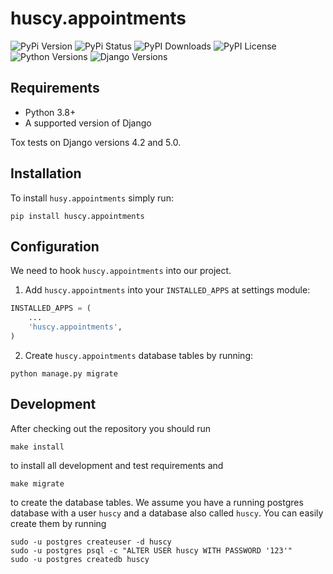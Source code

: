 huscy.appointments
======

![PyPi Version](https://img.shields.io/pypi/v/huscy-appointments.svg)
![PyPi Status](https://img.shields.io/pypi/status/huscy-appointments)
![PyPI Downloads](https://img.shields.io/pypi/dm/huscy-appointments)
![PyPI License](https://img.shields.io/pypi/l/huscy-appointments?color=yellow)
![Python Versions](https://img.shields.io/pypi/pyversions/huscy-appointments.svg)
![Django Versions](https://img.shields.io/pypi/djversions/huscy-appointments)



Requirements
------

- Python 3.8+
- A supported version of Django

Tox tests on Django versions 4.2 and 5.0.



Installation
------

To install `husy.appointments` simply run:
```
pip install huscy.appointments
```


Configuration
------

We need to hook `huscy.appointments` into our project.

1. Add `huscy.appointments` into your `INSTALLED_APPS` at settings module:

```python
INSTALLED_APPS = (
	...
	'huscy.appointments',
)
```

2. Create `huscy.appointments` database tables by running:

```
python manage.py migrate
```


Development
------

After checking out the repository you should run

```
make install
```

to install all development and test requirements and

```
make migrate
```

to create the database tables.
We assume you have a running postgres database with a user `huscy` and a database also called `huscy`.
You can easily create them by running

```
sudo -u postgres createuser -d huscy
sudo -u postgres psql -c "ALTER USER huscy WITH PASSWORD '123'"
sudo -u postgres createdb huscy
```

